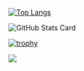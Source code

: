 [![Top Langs](https://github-readme-stats.vercel.app/api/top-langs/?username=wato787&layout=compact&theme=light
)](https://github.com/anuraghazra/github-readme-stats)

![GitHub Stats Card](https://github-readme-stats.vercel.app/api?username=wato787)

[![trophy](https://github-profile-trophy.vercel.app/?username=wato787&theme=light&column=6)](https://github.com/ryo-ma/github-profile-trophy)

![](https://github-profile-summary-cards.vercel.app/api/cards/profile-details?username=wato787)

